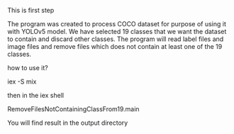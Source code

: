 This is first step

The program was created to process COCO dataset for purpose of using it with YOLOv5 model. 
We have selected 19 classes that we want the dataset to contain and discard other classes. 
The program will read label files and image files and remove files which does not contain at least one of the 19 classes. 

how to use it?

iex -S mix

then  in the iex shell

RemoveFilesNotContainingClassFrom19.main

You will find result in the output directory
